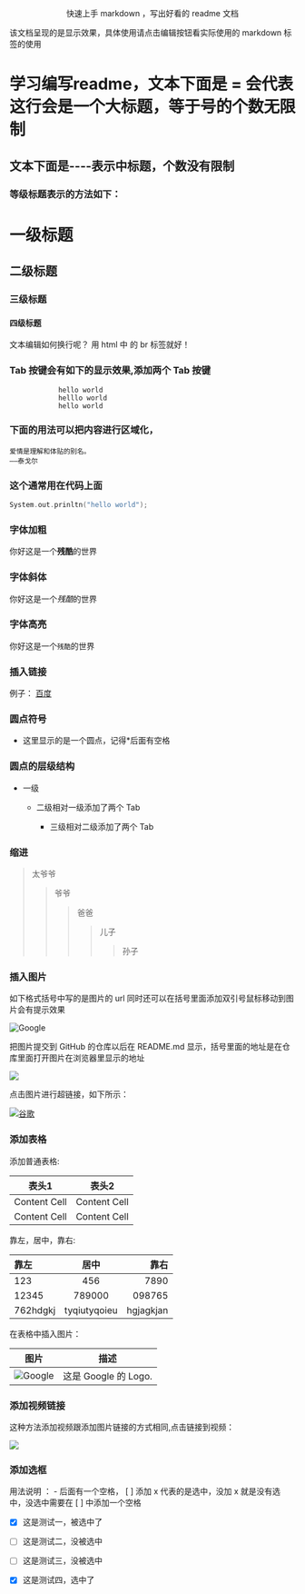 <p align ="center">快速上手 markdown ，写出好看的 readme 文档</p>


该文档呈现的是显示效果，具体使用请点击编辑按钮看实际使用的 markdown 标签的使用



学习编写readme，文本下面是 = 会代表这行会是一个大标题，等于号的个数无限制
==


文本下面是----表示中标题，个数没有限制
-----



### 等级标题表示的方法如下：

#  一级标题
##  二级标题
###  三级标题
####  四级标题


文本编辑如何换行呢？ 用 html 中 的 br 标签就好！</br>


### Tab 按键会有如下的显示效果,添加两个 Tab 按键


                hello world
                helllo world
                hello world
      
      
      
### 下面的用法可以把内容进行区域化，
```
爱情是理解和体贴的别名。
——泰戈尔
```


### 这个通常用在代码上面 
```cpp
System.out.prinltn("hello world");
```


### 字体加粗
你好这是一个**残酷**的世界



### 字体斜体
你好这是一个*残酷*的世界



### 字体高亮
你好这是一个`残酷`的世界



### 插入链接

例子： [百度](www.baidu.com "百度链接")  




### 圆点符号

* 这里显示的是一个圆点，记得*后面有空格




### 圆点的层级结构

* 一级

    *  二级相对一级添加了两个 Tab

        * 三级相对二级添加了两个 Tab
  


 
 ### 缩进
 
 >太爷爷
 >>爷爷
 >>>爸爸
 >>>>儿子
 >>>>>孙子
 
 
 
 
 ### 插入图片
 
 
 如下格式括号中写的是图片的 url 同时还可以在括号里面添加双引号鼠标移动到图片会有提示效果
 
 ![Google](https://www.google.com/images/branding/googlelogo/1x/googlelogo_color_272x92dp.png "谷歌 logo")
 
 把图片提交到 GitHub 的仓库以后在 README.md 显示，括号里面的地址是在仓库里面打开图片在浏览器里显示的地址
 
 ![](https://github.com/kickcodeman/Readme/blob/master/pics/92776.jpg)
  
 点击图片进行超链接，如下所示：
 
 [![谷歌](https://www.google.com/images/branding/googlelogo/1x/googlelogo_color_272x92dp.png "点击进入谷歌")](https://www.google.com)
 
 
 
 
 ### 添加表格
 
 添加普通表格:</br>
 
| 表头1  | 表头2|
| ------------- | --------------|
| Content Cell  | Content Cell  |
| Content Cell  | Content Cell  |
 
 
 
 靠左，居中，靠右:</br>
 
 | 靠左| 居中 | 靠右 |
 | :--- | :---: | ---: |
 | 123 | 456 | 7890 |
 | 12345 | 789000 | 098765|
 | 762hdgkj | tyqiutyqoieu | hgjagkjan |
 
 
 
在表格中插入图片：</br>

| 图片 | 描述|
| ---- | -----|
|![Google](https://www.google.com/images/branding/googlelogo/1x/googlelogo_color_272x92dp.png) | 这是 Google 的 Logo. |





### 添加视频链接

这种方法添加视频跟添加图片链接的方式相同,点击链接到视频：</br>

[![](https://github.com/kickcodeman/Readme/blob/master/pics/92776.jpg)](https://youtu.be/ow-b6W6qYF8 "点击会进行视频链接")




### 添加选框

用法说明 ： - 后面有一个空格， [ ] 添加 x 代表的是选中，没加 x 就是没有选中，没选中需要在 [ ] 中添加一个空格 <br>

- [x] 这是测试一，被选中了
- [ ] 这是测试二，没被选中
- [ ] 这是测试三，没被选中
- [x] 这是测试四，选中了



